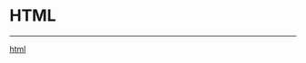 # HTML


---
[html](https://juejin.im/post/5ed1c2cae51d45784635a50d?utm_source=gold_browser_extension#comment)